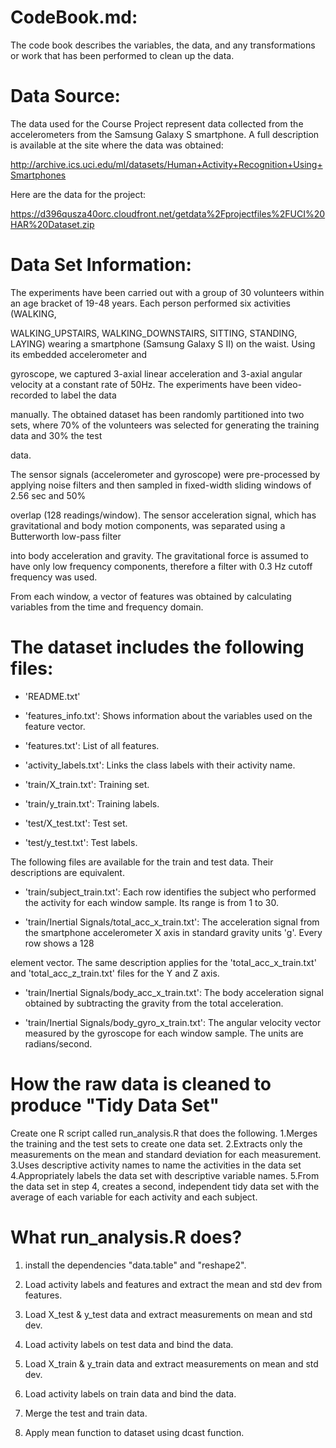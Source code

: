 CodeBook.md:
============

The code book describes the variables, the data, and any transformations or work that has been performed to clean up the data. 

Data Source:
============

The data used for the Course Project represent data collected from the accelerometers from the Samsung Galaxy S smartphone. 
A full description is available at the site where the data was obtained: 

http://archive.ics.uci.edu/ml/datasets/Human+Activity+Recognition+Using+Smartphones 

Here are the data for the project: 

https://d396qusza40orc.cloudfront.net/getdata%2Fprojectfiles%2FUCI%20HAR%20Dataset.zip 


Data Set Information:
=====================

The experiments have been carried out with a group of 30 volunteers within an age bracket of 19-48 years. Each person performed six activities (WALKING, 

WALKING_UPSTAIRS, WALKING_DOWNSTAIRS, SITTING, STANDING, LAYING) wearing a smartphone (Samsung Galaxy S II) on the waist. Using its embedded accelerometer and 

gyroscope, we captured 3-axial linear acceleration and 3-axial angular velocity at a constant rate of 50Hz. The experiments have been video-recorded to label the data 

manually. The obtained dataset has been randomly partitioned into two sets, where 70% of the volunteers was selected for generating the training data and 30% the test 

data. 

The sensor signals (accelerometer and gyroscope) were pre-processed by applying noise filters and then sampled in fixed-width sliding windows of 2.56 sec and 50% 

overlap (128 readings/window). The sensor acceleration signal, which has gravitational and body motion components, was separated using a Butterworth low-pass filter 

into body acceleration and gravity. The gravitational force is assumed to have only low frequency components, therefore a filter with 0.3 Hz cutoff frequency was used. 

From each window, a vector of features was obtained by calculating variables from the time and frequency domain.


The dataset includes the following files:
=========================================

- 'README.txt'

- 'features_info.txt': Shows information about the variables used on the feature vector.

- 'features.txt': List of all features.

- 'activity_labels.txt': Links the class labels with their activity name.

- 'train/X_train.txt': Training set.

- 'train/y_train.txt': Training labels.

- 'test/X_test.txt': Test set.

- 'test/y_test.txt': Test labels.

The following files are available for the train and test data. Their descriptions are equivalent. 

- 'train/subject_train.txt': Each row identifies the subject who performed the activity for each window sample. Its range is from 1 to 30. 

- 'train/Inertial Signals/total_acc_x_train.txt': The acceleration signal from the smartphone accelerometer X axis in standard gravity units 'g'. Every row shows a 128 

element vector. The same description applies for the 'total_acc_x_train.txt' and 'total_acc_z_train.txt' files for the Y and Z axis. 

- 'train/Inertial Signals/body_acc_x_train.txt': The body acceleration signal obtained by subtracting the gravity from the total acceleration. 

- 'train/Inertial Signals/body_gyro_x_train.txt': The angular velocity vector measured by the gyroscope for each window sample. The units are radians/second.


How the raw data is cleaned to produce "Tidy Data Set"
======================================================

Create one R script called run_analysis.R that does the following. 
1.Merges the training and the test sets to create one data set.
2.Extracts only the measurements on the mean and standard deviation for each measurement. 
3.Uses descriptive activity names to name the activities in the data set
4.Appropriately labels the data set with descriptive variable names. 
5.From the data set in step 4, creates a second, independent tidy data set with the average of each variable for each activity and each subject.


What run_analysis.R does?
=========================
1. install the dependencies "data.table" and "reshape2". 
2. Load activity labels and features and extract the mean and std dev from features. 

3. Load X_test & y_test data and extract measurements on mean and std dev.  
4. Load activity labels on test data and bind the data. 

5. Load X_train & y_train data and extract measurements on mean and std dev. 
6. Load activity labels on train data and bind the data.

7. Merge the test and train data.
8. Apply mean function to dataset using dcast function.
